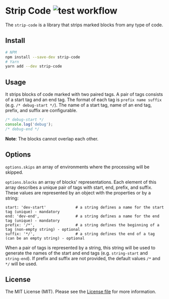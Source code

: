 Strip Code ![test workflow](https://github.com/kudashevs/strip-code/actions/workflows/run-tests.yml/badge.svg)
==========================

The `strip-code` is a library that strips marked blocks from any type of code.


## Install

```bash
# NPM
npm install --save-dev strip-code
# Yarn
yarn add --dev strip-code
```


## Usage

It strips blocks of code marked with two paired tags. A pair of tags consists of a start tag and an end tag. The format
of each tag is `prefix name suffix` (e.g. `/* debug-start */`). The name of a start tag, name of an end tag,
prefix, and suffix are configurable.
```js
/* debug-start */ 
console.log('debug');
/* debug-end */
```

**Note**: The blocks cannot overlap each other.


## Options

`options.skips` an array of environments where the processing will be skipped.

`options.blocks` an array of blocks' representations. Each element of this array describes a unique pair of tags with
start, end, prefix, and suffix. These values are represented by an object with the properties or by a string:
```
start: 'dev-start'             # a string defines a name for the start tag (unique) - mandatory
end: 'dev-end',                # a string defines a name for the end tag (unique) - mandatory
prefix: '/*',                  # a string defines the beginning of a tag (non-empty string) - optional
suffix: '*/',                  # a string defines the end of a tag (can be an empty string) - optional
```
When a pair of tags is represented by a string, this string will be used to generate the names of the start and end tags
(e.g. `string-start` and `string-end`). If prefix and suffix are not provided, the default values `/*` and `*/` will be used.


## License

The MIT License (MIT). Please see the [License file](LICENSE.md) for more information.